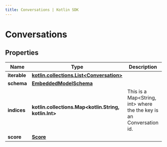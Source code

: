 ```yaml
---
title: Conversations | Kotlin SDK
---
```




# Conversations

## Properties
Name | Type | Description | Notes
------------ | ------------- | ------------- | -------------
**iterable** | [**kotlin.collections.List&lt;Conversation&gt;**](Conversation) |  | 
**schema** | [**EmbeddedModelSchema**](EmbeddedModelSchema) |  |  [optional]
**indices** | **kotlin.collections.Map&lt;kotlin.String, kotlin.Int&gt;** | This is a Map&lt;String, int&gt; where the the key is an Conversation id. |  [optional]
**score** | [**Score**](Score) |  |  [optional]




